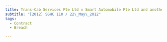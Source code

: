 ```yaml
---
title: Trans-Cab Services Pte Ltd v Smart Automobile Pte Ltd and another 
subtitle: "[2012] SGHC 110 / 22\_May\_2012"
tags:
  - Contract
  - Breach

---
```


